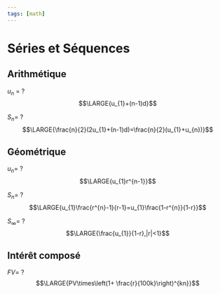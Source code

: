 ```yaml
---
tags: [math] 
---
```


# Séries et Séquences
## Arithmétique
$u_{n}$ =
?
$$\LARGE{u_{1}+(n-1)d}$$
<!--SR:!2023-09-25,17,270-->

$S_n$=
?
$$\LARGE{\frac{n}{2}(2u_{1}+(n-1)d)=\frac{n}{2}(u_{1}+u_{n})}$$
<!--SR:!2023-10-03,30,290-->

## Géométrique
$u_{n}$=
?
$$\LARGE{u_{1}r^{n-1}}$$
<!--SR:!2023-09-22,19,270-->

$S_{n}$=
?
$$\LARGE{u_{1}\frac{r^{n}-1}{r-1}=u_{1}\frac{1-r^{n}}{1-r}}$$
<!--SR:!2023-12-03,68,290-->

$S_{\infty}$=
?
$$\LARGE{\frac{u_{1}}{1-r},|r|<1}$$
<!--SR:!2023-09-24,16,250-->

## Intérêt composé
$FV$=
?
$$\LARGE{PV\times\left(1+ \frac{r}{100k}\right)^{kn}}$$
<!--SR:!2023-09-27,19,270-->